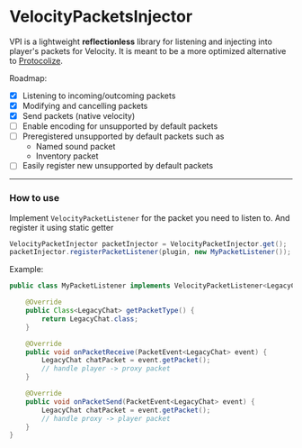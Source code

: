 # VelocityPacketsInjector

VPI is a lightweight **reflectionless** library for listening and injecting into player's packets for Velocity. It is meant to be a more optimized alternative to [Protocolize](https://github.com/Exceptionflug/protocolize).

Roadmap:
* [x] Listening to incoming/outcoming packets
* [x] Modifying and cancelling packets
* [x] Send packets (native velocity)
* [ ] Enable encoding for unsupported by default packets 
* [ ] Preregistered unsupported by default packets such as
  * Named sound packet
  * Inventory packet
* [ ] Easily register new unsupported by default packets

---
### How to use

Implement `VelocityPacketListener` for the packet you need to listen to. And register it using static getter
```java
VelocityPacketInjector packetInjector = VelocityPacketInjector.get();
packetInjector.registerPacketListener(plugin, new MyPacketListener());
```

Example:
```java
public class MyPacketListener implements VelocityPacketListener<LegacyChat> {

    @Override
    public Class<LegacyChat> getPacketType() {
        return LegacyChat.class;
    }

    @Override
    public void onPacketReceive(PacketEvent<LegacyChat> event) {
        LegacyChat chatPacket = event.getPacket();
        // handle player -> proxy packet
    }

    @Override
    public void onPacketSend(PacketEvent<LegacyChat> event) {
        LegacyChat chatPacket = event.getPacket();
        // handle proxy -> player packet
    }
}
```
